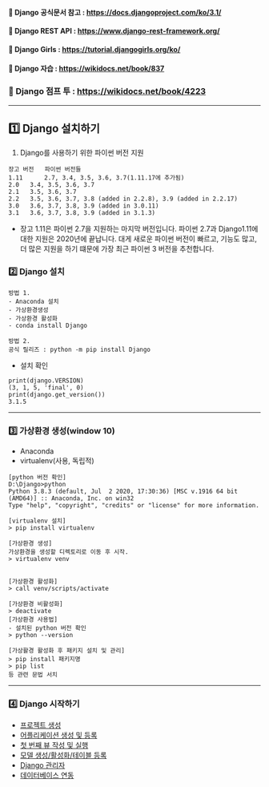 #### :link: Django 공식문서 참고 : https://docs.djangoproject.com/ko/3.1/
#### :link: Django REST API : https://www.django-rest-framework.org/
#### :link: Django Girls : https://tutorial.djangogirls.org/ko/
#### :link: Django 자습 : https://wikidocs.net/book/837
### :link: Django 점프 투  : https://wikidocs.net/book/4223
-----------------------------

## :one: Django 설치하기
1. Django를 사용하기 위한 파이썬 버전 지원
~~~
장고 버전	파이썬 버전들
1.11	  2.7, 3.4, 3.5, 3.6, 3.7(1.11.17에 추가됨)
2.0	  3.4, 3.5, 3.6, 3.7
2.1	  3.5, 3.6, 3.7
2.2	  3.5, 3.6, 3.7, 3.8 (added in 2.2.8), 3.9 (added in 2.2.17)
3.0	  3.6, 3.7, 3.8, 3.9 (added in 3.0.11)
3.1	  3.6, 3.7, 3.8, 3.9 (added in 3.1.3)
~~~
- 장고 1.11은 파이썬 2.7을 지원하는 마지막 버전입니다. 파이썬 2.7과 Django1.11에 대한 지원은 2020년에 끝납니다.
대게 새로운 파이썬 버전이 빠르고, 기능도 많고, 더 많은 지원을 하기 떄문에 가장 최근 파이썬 3 버전을 추천합니다.

### :two: Django 설치
~~~
방법 1. 
- Anaconda 설치
- 가상환경생성
- 가상환경 활성화
- conda install Django

방법 2. 
공식 릴리즈 : python -m pip install Django
~~~
- 설치 확인
~~~
print(django.VERSION)
(3, 1, 5, 'final', 0)
print(django.get_version())
3.1.5
~~~
-----------------------------
### :three: 가상환경 생성(window 10)
- Anaconda
- virtualenv(사용, 독립적)

~~~
[python 버전 확인]
D:\Django>python
Python 3.8.3 (default, Jul  2 2020, 17:30:36) [MSC v.1916 64 bit (AMD64)] :: Anaconda, Inc. on win32
Type "help", "copyright", "credits" or "license" for more information.

[virtualenv 설치]
> pip install virtualenv

[가상환경 생성]
가상환경을 생성할 디렉토리로 이동 후 시작.
> virtualenv venv


[가상환경 활성화]
> call venv/scripts/activate

[가상환경 비활성화]
> deactivate
[가상환경 사용법]
- 설치된 python 버전 확인
> python --version

[가상활경 활성화 후 패키지 설치 및 관리]
> pip install 패키지명
> pip list 
등 관련 문법 서치
~~~
-----------------------------
### :four: Django 시작하기
* [프로젝트 생성](https://github.com/s-seongsik/Django/tree/master/mysite)
* [어플리케이션 생성 및 등록](https://github.com/s-seongsik/Django/tree/master/mysite/polls)
* [첫 번째 뷰 작성 및 실행](https://github.com/s-seongsik/Django/tree/master/mysite/polls)
* [모델 생성/활성화/테이블 등록](https://github.com/s-seongsik/Django/tree/master/mysite/polls)
* [Django 관리자](https://github.com/s-seongsik/Django/tree/master/part/admin)
* [데이터베이스 연동](https://github.com/s-seongsik/Django/tree/master/mysite/mysite)
